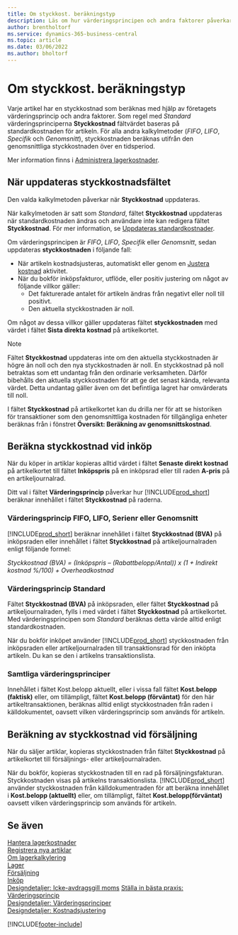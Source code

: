 ```yaml
---
title: Om styckkost. beräkningstyp
description: Läs om hur värderingsprincipen och andra faktorer påverkar fältet Styckkostnad på artikelkortet.
author: brentholtorf
ms.service: dynamics-365-business-central
ms.topic: article
ms.date: 03/06/2022
ms.author: bholtorf
---
```

# <a name="about-unit-cost-calculation"></a>Om styckkost. beräkningstyp

Varje artikel har en styckkostnad som beräknas med hjälp av företagets värderingsprincip och andra faktorer. Som regel med *Standard* värderingsprinciperna **Styckkostnad** fältvärdet baseras på standardkostnaden för artikeln. För alla andra kalkylmetoder (*FIFO*, *LIFO*, *Specifik* och *Genomsnitt*), styckkostnaden beräknas utifrån den genomsnittliga styckkostnaden över en tidsperiod.  

Mer information finns i [Administrera lagerkostnader](finance-manage-inventory-costs.md).  

## <a name="when-is-the-unit-cost-field-updated"></a>När uppdateras styckkostnadsfältet

Den valda kalkylmetoden påverkar när **Styckkostnad** uppdateras.

När kalkylmetoden är satt som *Standard*, fältet **Styckkostnad** uppdateras när standardkostnaden ändras och användare inte kan redigera fältet **Styckkostnad**. För mer information, se [Uppdateras standardkostnader](finance-how-to-update-standard-costs.md).

Om värderingsprincipen är *FIFO*, *LIFO*, *Specifik* eller *Genomsnitt*, sedan uppdateras **styckkostnaden** i följande fall:

* När artikeln kostnadsjusteras, automatiskt eller genom en [Justera kostnad](inventory-how-adjust-item-costs.md#to-adjust-item-costs-manually) aktivitet.
* När du bokför inköpsfakturor, utflöde, eller positiv justering om något av följande villkor gäller:
  * Det fakturerade antalet för artikeln ändras från negativt eller noll till positivt.
  * Den aktuella styckkostnaden är noll.

Om något av dessa villkor gäller uppdateras fältet **styckkostnaden** med värdet i fältet **Sista direkta kostnad** på artikelkortet.

> [!NOTE]
> Fältet **Styckkostnad** uppdateras inte om den aktuella styckkostnaden är högre än noll och den nya styckkostnaden är noll. En styckkostnad på noll betraktas som ett undantag från den ordinarie verksamheten. Därför bibehålls den aktuella styckkostnaden för att ge det senast kända, relevanta värdet. Detta undantag gäller även om det befintliga lagret har omvärderats till noll.

I fältet **Styckkostnad** på artikelkortet kan du drilla ner för att se historiken för transaktioner som den genomsnittliga kostnaden för tillgängliga enheter beräknas från i fönstret **Översikt: Beräkning av genomsnittskostnad**.

## <a name="unit-cost-calculation-for-purchases"></a>Beräkna styckkostnad vid inköp

När du köper in artiklar kopieras alltid värdet i fältet **Senaste direkt kostnad** på artikelkortet till fältet **Inköpspris** på en inköpsrad eller till raden **A-pris** på en artikeljournalrad.

Ditt val i fältet **Värderingsprincip** påverkar hur [!INCLUDE[prod_short](includes/prod_short.md)] beräknar innehållet i fältet **Styckkostnad** på raderna.

### <a name="costing-method-fifo-lifo-specific-or-average"></a>Värderingsprincip FIFO, LIFO, Serienr eller Genomsnitt

[!INCLUDE[prod_short](includes/prod_short.md)] beräknar innehållet i fältet **Styckkostnad (BVA)** på inköpsraden eller innehållet i fältet **Styckkostnad** på artikeljournalraden enligt följande formel:

*Styckkostnad (BVA) = (Inköpspris – (Rabattbelopp/Antal)) x (1 + Indirekt kostnad %/100) + Overheadkostnad*

### <a name="costing-method-standard"></a>Värderingsprincip Standard

Fältet **Styckkostnad (BVA)** på inköpsraden, eller fältet **Styckkostnad** på artikeljournalraden, fylls i med värdet i fältet **Styckkostnad** på artikelkortet. Med värderingsprincipen som *Standard* beräknas detta värde alltid enligt standardkostnaden.

När du bokför inköpet använder [!INCLUDE[prod_short](includes/prod_short.md)] styckkostnaden från inköpsraden eller artikeljournalraden till transaktionsrad för den inköpta artikeln. Du kan se den i artikelns transaktionslista.

### <a name="all-costing-methods"></a>Samtliga värderingsprinciper

Innehållet i fältet Kost.belopp aktuellt, eller i vissa fall fältet **Kost.belopp (faktisk)** eller, om tillämpligt, fältet **Kost.belopp (förväntat)** för den här artikeltransaktionen, beräknas alltid enligt styckkostnaden från raden i källdokumentet, oavsett vilken värderingsprincip som används för artikeln.

## <a name="unit-cost-calculation-for-sales"></a>Beräkning av styckkostnad vid försäljning

När du säljer artiklar, kopieras styckkostnaden från fältet **Styckkostnad** på artikelkortet till försäljnings- eller artikeljournalraden.

När du bokför, kopieras styckkostnaden till en rad på försäljningsfakturan. Styckkostnaden visas på artikelns transaktionslista. [!INCLUDE[prod_short](includes/prod_short.md)] använder styckkostnaden från källdokumentraden för att beräkna innehållet i **Kost.belopp (aktuellt)** eller, om tillämpligt, fältet **Kost.belopp(förväntat)** oavsett vilken värderingsprincip som används för artikeln.

## <a name="see-also"></a>Se även

[Hantera lagerkostnader](finance-manage-inventory-costs.md)  
[Registrera nya artiklar](inventory-how-register-new-items.md)  
[Om lagerkalkylering](finance-learn-about-costing.md)  
[Lager](inventory-manage-inventory.md)  
[Försäljning](sales-manage-sales.md)  
[Inköp](purchasing-manage-purchasing.md)  
[Designdetaljer: Icke-avdragsgill moms](design-details-nondeductible-vat.md)
[Ställa in bästa praxis: Värderingsprincip](setup-best-practices-costing-method.md)  
[Designdetaljer: Värderingsprinciper](design-details-costing-methods.md)  
[Designdetaljer: Kostnadsjustering](design-details-cost-adjustment.md)  

[!INCLUDE[footer-include](includes/footer-banner.md)]
